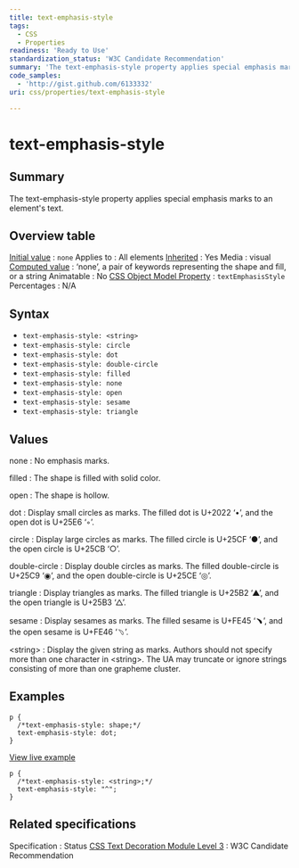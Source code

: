 ```yaml
---
title: text-emphasis-style
tags:
  - CSS
  - Properties
readiness: 'Ready to Use'
standardization_status: 'W3C Candidate Recommendation'
summary: 'The text-emphasis-style property applies special emphasis marks to an element''s text.'
code_samples:
  - 'http://gist.github.com/6133332'
uri: css/properties/text-emphasis-style

---
```

# text-emphasis-style

## Summary

The text-emphasis-style property applies special emphasis marks to an element's text.

## Overview table

[Initial value](/css/concepts/initial_value)
:   `none`
Applies to
:   All elements
[Inherited](/css/concepts/inherited)
:   Yes
Media
:   visual
[Computed value](/css/concepts/computed_value)
:   ‘none’, a pair of keywords representing the shape and fill, or a string
Animatable
:   No
[CSS Object Model Property](/css/concepts/cssom)
:   `textEmphasisStyle`
Percentages
:   N/A

## Syntax

-   `text-emphasis-style: <string>`
-   `text-emphasis-style: circle`
-   `text-emphasis-style: dot`
-   `text-emphasis-style: double-circle`
-   `text-emphasis-style: filled`
-   `text-emphasis-style: none`
-   `text-emphasis-style: open`
-   `text-emphasis-style: sesame`
-   `text-emphasis-style: triangle`

## Values

none
:   No emphasis marks.

filled
:   The shape is filled with solid color.

open
:   The shape is hollow.

dot
:   Display small circles as marks. The filled dot is U+2022 ‘•’, and the open dot is U+25E6 ‘◦’.

circle
:   Display large circles as marks. The filled circle is U+25CF ‘●’, and the open circle is U+25CB ‘○’.

double-circle
:   Display double circles as marks. The filled double-circle is U+25C9 ‘◉’, and the open double-circle is U+25CE ‘◎’.

triangle
:   Display triangles as marks. The filled triangle is U+25B2 ‘▲’, and the open triangle is U+25B3 ‘△’.

sesame
:   Display sesames as marks. The filled sesame is U+FE45 ‘﹅’, and the open sesame is U+FE46 ‘﹆’.

\<string\>
:   Display the given string as marks. Authors should not specify more than one character in \<string\>. The UA may truncate or ignore strings consisting of more than one grapheme cluster.

## Examples

``` {.css}
p {
  /*text-emphasis-style: shape;*/
  text-emphasis-style: dot;
}
```

[View live example](http://code.webplatform.org/gist/6133332)

``` {.css}
p {
  /*text-emphasis-style: <string>;*/
  text-emphasis-style: "^";
}
```

## Related specifications

Specification
:   Status
[CSS Text Decoration Module Level 3](http://www.w3.org/TR/css-text-decor-3/)
:   W3C Candidate Recommendation

